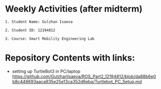 # Weekly Activities (after midterm)

```
1. Student Name: Gulzhan Isaeva

2. Student ID: 12194812

3. Course: Smart Mobility Engineering Lab
```

# Repository Contents with links:

- setting up TurtleBot3 in PC/laptop https://github.com/GulzhanIsaeva/ROS_Part2_12194812/blob/da88b6e0b8c448693aaca935e25e13ca352d6eba/Turtlebot_PC_Setup.md

